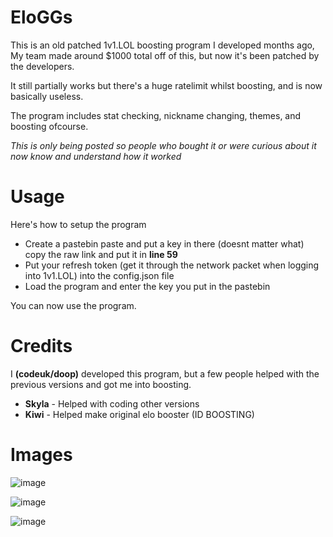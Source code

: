 # EloGGs
This is an old patched 1v1.LOL boosting program I developed months ago, My team made around $1000 total off of this, but now it's been patched by the developers.

It still partially works but there's a huge ratelimit whilst boosting, and is now basically useless.

The program includes stat checking, nickname changing, themes, and boosting ofcourse.

*This is only being posted so people who bought it or were curious about it now know and understand how it worked*

# Usage
Here's how to setup the program
- Create a pastebin paste and put a key in there (doesnt matter what) copy the raw link and put it in **line 59**
- Put your refresh token (get it through the network packet when logging into 1v1.LOL) into the config.json file
- Load the program and enter the key you put in the pastebin

You can now use the program.

# Credits
I **(codeuk/doop)** developed this program, but a few people helped with the previous versions and got me into boosting.
- **Skyla** - Helped with coding other versions
- **Kiwi**  - Helped make original elo booster (ID BOOSTING)

# Images
![image](https://user-images.githubusercontent.com/75194878/149624963-d951c388-98b5-43ba-a22f-67bb21d7db27.png)

![image](https://user-images.githubusercontent.com/75194878/149624949-c5457f2c-7444-4cc4-ae41-c34000e4075e.png)

![image](https://user-images.githubusercontent.com/75194878/149624931-0761aef3-83c5-4b62-b2c6-3fd11eee9397.png)


